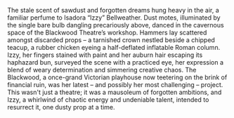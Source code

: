 The stale scent of sawdust and forgotten dreams hung heavy in the air, a familiar perfume to  Isadora “Izzy” Bellweather.  Dust motes, illuminated by the single bare bulb dangling precariously above, danced in the cavernous space of the Blackwood Theatre’s workshop.  Hammers lay scattered amongst discarded props – a tarnished crown nestled beside a chipped teacup, a rubber chicken eyeing a half-deflated inflatable Roman column.  Izzy, her fingers stained with paint and her auburn hair escaping its haphazard bun, surveyed the scene with a practiced eye, her expression a blend of weary determination and simmering creative chaos.  The Blackwood, a once-grand Victorian playhouse now teetering on the brink of financial ruin, was her latest – and possibly her most challenging – project.  This wasn't just a theatre; it was a mausoleum of forgotten ambitions, and Izzy, a whirlwind of chaotic energy and undeniable talent, intended to resurrect it, one dusty prop at a time.
